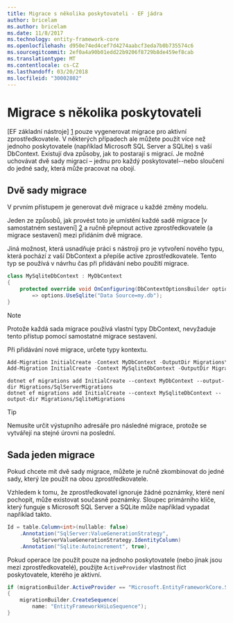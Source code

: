 ```yaml
---
title: Migrace s několika poskytovateli - EF jádra
author: bricelam
ms.author: bricelam
ms.date: 11/8/2017
ms.technology: entity-framework-core
ms.openlocfilehash: d950e74ed4cef7d4274aabcf3eda7b0b735574c6
ms.sourcegitcommit: 2ef0a4a90b01edd22b9206f8729b8de459ef8cab
ms.translationtype: MT
ms.contentlocale: cs-CZ
ms.lasthandoff: 03/20/2018
ms.locfileid: "30002802"
---
```

<a name="migrations-with-multiple-providers"></a>Migrace s několika poskytovateli
==================================
[EF základní nástroje] [ 1] pouze vygenerovat migrace pro aktivní zprostředkovatele. V některých případech ale můžete použít více než jednoho poskytovatele (například Microsoft SQL Server a SQLite) s vaší DbContext. Existují dva způsoby, jak to postarají s migrací. Je možné uchovávat dvě sady migrací – jednu pro každý poskytovatel--nebo sloučení do jedné sady, která může pracovat na obojí.

<a name="two-migration-sets"></a>Dvě sady migrace
------------------
V prvním přístupem je generovat dvě migrace u každé změny modelu.

Jeden ze způsobů, jak provést toto je umístění každé sadě migrace [v samostatném sestavení] [ 2] a ručně přepnout active zprostředkovatele (a migrace sestavení) mezi přidáním dvě migrace.

Jiná možnost, která usnadňuje práci s nástroji pro je vytvoření nového typu, která pochází z vaší DbContext a přepíše active zprostředkovatele. Tento typ se používá v návrhu čas při přidávání nebo použití migrace.

``` csharp
class MySqliteDbContext : MyDbContext
{
    protected override void OnConfiguring(DbContextOptionsBuilder options)
        => options.UseSqlite("Data Source=my.db");
}
```

> [!NOTE]
> Protože každá sada migrace používá vlastní typy DbContext, nevyžaduje tento přístup pomocí samostatné migrace sestavení.

Při přidávání nové migrace, určete typy kontextu.

``` powershell
Add-Migration InitialCreate -Context MyDbContext -OutputDir Migrations\SqlServerMigrations
Add-Migration InitialCreate -Context MySqliteDbContext -OutputDir Migrations\SqliteMigrations
```
``` Console
dotnet ef migrations add InitialCreate --context MyDbContext --output-dir Migrations/SqlServerMigrations
dotnet ef migrations add InitialCreate --context MySqliteDbContext --output-dir Migrations/SqliteMigrations
```

> [!TIP]
> Nemusíte určit výstupního adresáře pro následné migrace, protože se vytvářejí na stejné úrovni na poslední.

<a name="one-migration-set"></a>Sada jeden migrace
-----------------
Pokud chcete mít dvě sady migrace, můžete je ručně zkombinovat do jedné sady, který lze použít na obou zprostředkovatele.

Vzhledem k tomu, že zprostředkovatel ignoruje žádné poznámky, které není pochopit, může existovat současně poznámky. Sloupec primárního klíče, který funguje s Microsoft SQL Server a SQLite může například vypadat například takto.

``` csharp
Id = table.Column<int>(nullable: false)
    .Annotation("SqlServer:ValueGenerationStrategy",
        SqlServerValueGenerationStrategy.IdentityColumn)
    .Annotation("Sqlite:Autoincrement", true),
```

Pokud operace lze použít pouze na jednoho poskytovatele (nebo jinak jsou mezi zprostředkovatelé), použijte `ActiveProvider` vlastnost říct poskytovatele, kterého je aktivní.

``` csharp
if (migrationBuilder.ActiveProvider == "Microsoft.EntityFrameworkCore.SqlServer")
{
    migrationBuilder.CreateSequence(
        name: "EntityFrameworkHiLoSequence");
}
```


  [1]: ../../miscellaneous/cli/index.md
  [2]: projects.md
